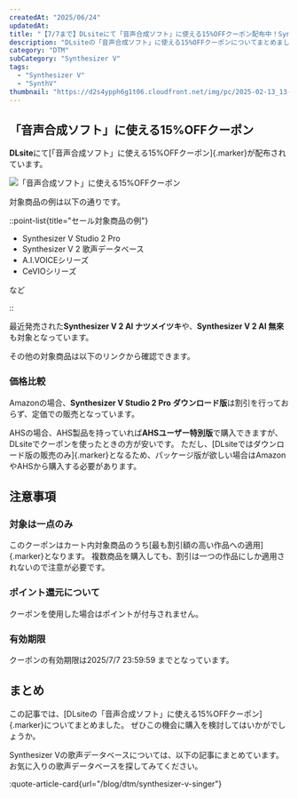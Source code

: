 ```yaml
---
createdAt: "2025/06/24"
updatedAt:
title: "【7/7まで】DLsiteにて「音声合成ソフト」に使える15%OFFクーポン配布中！Synthesizer V Studio 2 Proや歌声データベースも対象"
description: "DLsiteの「音声合成ソフト」に使える15%OFFクーポンについてまとめました。"
category: "DTM"
subCategory: "Synthesizer V"
tags:
  - "Synthesizer V"
  - "SynthV"
thumbnail: "https://d2s4ypph6g1t06.cloudfront.net/img/pc/2025-02-13_13-22-59_ylm6fzii.webp"
---
```


## 「音声合成ソフト」に使える15%OFFクーポン

**DLsite**にて[「音声合成ソフト」に使える15%OFFクーポン]{.marker}が配布されています。

![「音声合成ソフト」に使える15%OFFクーポン](https://d2s4ypph6g1t06.cloudfront.net/img/pc/2025-06-24_13-43-50_jljh0x7f.webp)

対象商品の例は以下の通りです。

::point-list{title="セール対象商品の例"}

- Synthesizer V Studio 2 Pro
- Synthesizer V 2 歌声データベース
- A.I.VOICEシリーズ
- CeVIOシリーズ

など

::

最近発売された**Synthesizer V 2 AI ナツメイツキ**や、**Synthesizer V 2 AI 無來**も対象となっています。

その他の対象商品は以下のリンクから確認できます。

<DtmSynthesizerVDlSiteSearchSale></DtmSynthesizerVDlSiteSearchSale>

### 価格比較

Amazonの場合、**Synthesizer V Studio 2 Pro ダウンロード版**は割引を行っておらず、定価での販売となっています。

AHSの場合、AHS製品を持っていれば**AHSユーザー特別版**で購入できますが、DLsiteでクーポンを使ったときの方が安いです。
ただし、[DLsiteではダウンロード版の販売のみ]{.marker}となるため、パッケージ版が欲しい場合はAmazonやAHSから購入する必要があります。

## 注意事項

### 対象は一点のみ

このクーポンはカート内対象商品のうち[最も割引額の高い作品への適用]{.marker}となります。
複数商品を購入しても、割引は一つの作品にしか適用されないので注意が必要です。

### ポイント還元について

クーポンを使用した場合はポイントが付与されません。

### 有効期限

クーポンの有効期限は2025/7/7 23:59:59 までとなっています。

## まとめ

この記事では、[DLsiteの「音声合成ソフト」に使える15%OFFクーポン]{.marker}についてまとめました。
ぜひこの機会に購入を検討してはいかがでしょうか。

Synthesizer Vの歌声データベースについては、以下の記事にまとめています。
お気に入りの歌声データベースを探してみてください。

:quote-article-card{url="/blog/dtm/synthesizer-v-singer"}

<DtmSynthesizerVAffiliateBlocks></DtmSynthesizerVAffiliateBlocks>
